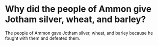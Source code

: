 # Why did the people of Ammon give Jotham silver, wheat, and barley?

The people of Ammon gave Jotham silver, wheat, and barley because he fought with them and defeated them. 